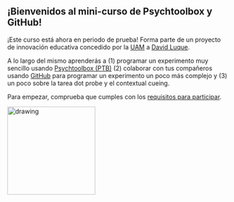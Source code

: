 ## ¡Bienvenidos al mini-curso de Psychtoolbox y GitHub!

¡Este curso está ahora en periodo de prueba! Forma parte de un proyecto de innovación educativa concedido por la [UAM](http://www.uam.es/UAM/Home.htm?language=es) a [David Luque](https://davluque.wordpress.com).

A lo largo del mismo aprenderás a (1) programar un experimento muy sencillo usando [Psychtoolbox (PTB)](http://psychtoolbox.org) (2) colaborar con tus compañeros usando [GitHub](https://github.com/) para programar un experimento un poco más complejo y (3) un poco sobre la tarea dot probe y el contextual cueing. 

Para empezar, comprueba que cumples con los [requisitos para participar](https://davluke.github.io/minicursoPTB/pages/Paso1.html).

<img src="http://elblogdemanu.com/wordpress/wp-content/uploads/2007/02/chicho.jpg" alt="drawing" width="200"/>



